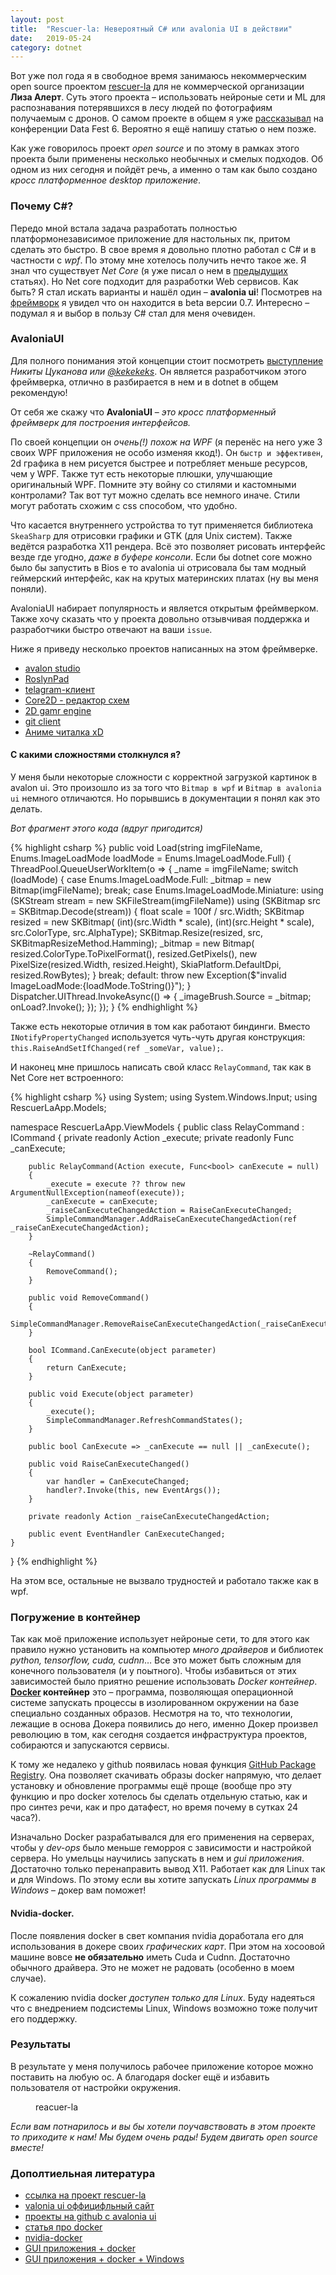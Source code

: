 ```yaml
---
layout: post
title:  "Rescuer-la: Невероятный C# или avalonia UI в действии"
date:   2019-05-24
category: dotnet
---
```

<p class="intro"><span class="dropcap">В</span>от уже пол года я в свободное время занимаюсь некоммерческим open source проектом <a href="https://github.com/gosha20777/rescuer-la">rescuer-la</a> для не коммерческой организации <b>Лиза Алерт</b>. Суть этого проекта – использовать нейроные сети и ML для распознавания потерявшихся в лесу людей по фотографиям получаемым с дронов. О самом проекте в общем я уже <a href="https://vk.com/away.php?to=https%3A%2F%2Fyoutu.be%2FRQrjbAUoPNk%3Ft%3D6270&post=84719544_1061&cc_key=">рассказывал</a> на конференции Data Fest 6. Вероятно я ещё напишу статью о нем позже.</p>

Как уже говорилось проект *open source* и по этому в рамках этого проекта были применены несколько необычных и смелых подходов. Об одном из них сегодня и пойдёт речь, а именно о там как было создано *кросс платформенное desktop приложение*.

### Почему C#?

Передо мной встала задача разработать полностью платформонезависимое приложение для настольных пк, притом сделать это быстро. В свое время я довольно плотно работал с C# и в частности с *wpf*. По этому мне хотелось получить нечто такое же. Я знал что существует *Net Core* (я уже писал о нем в [предыдущих](https://gosha20777.github.io/event/2018/10/22/dotnet-core21/) статьях). Но Net core подходит для разработки Web сервисов. Как быть? Я стал искать варианты и нашёл один – **avalonia ui**! Посмотрев на [фреймворк](http://avaloniaui.net/) я увидел что он находится в beta версии 0.7. Интересно – подумал я и выбор в пользу C# стал для меня очевиден.

### AvaloniaUI

Для полного понимания этой концепции стоит посмотреть [выступление](https://youtu.be/8qzqweimcFs) *Никиты Цуканова или [@kekekeks](https://github.com/kekekeks)*. Он является разработчиком этого фреймверка, отлично в разбирается в нем и в dotnet в общем рекомендую!

От себя же скажу что **AvaloniaUI** – *это кросс платформенный фреймверк для построения интерфейсов.*

По своей концепции он *очень(!) похож на WPF* (я перенёс на него уже 3 своих WPF приложения не особо изменяя ккод!). Он `быстр и эффективен`, 2d графика в нем рисуется быстрее и потребляет меньше ресурсов, чем у WPF. Также тут есть некоторые плюшки, улучшающие оригинальный WPF. Помните эту войну со стилями и кастомными контролами? Так вот тут можно сделать все немного иначе. Стили могут работать схожим с css способом, что удобно.

Что касается внутреннего устройства то тут применяется библиотека `SkeaSharp` для отрисовки графики и GTK (для Unix систем). Также ведётся разработка X11 рендера. Всё это позволяет рисовать интерфейс везде где угодно, *даже в буфере консоли*. Если бы dotnet core можно было бы запустить в Bios е то avalonia ui отрисовала бы там модный геймерский интерфейс, как на крутых материнских платах (ну вы меня поняли).

AvaloniaUI набирает популярность и является открытым фреймверком. Также хочу сказать что у проекта довольно отзывчивая поддержка и разработчики быстро отвечают на ваши `issue`.

Ниже я приведу несколько проектов написанных на этом фреймверке.

 - [avalon studio](https://github.com/VitalElement/AvalonStudio)
 - [RoslynPad](https://github.com/aelij/RoslynPad)
 - [telagram-клиент](https://github.com/egramtel/egram.tel)
 - [Core2D - редактор схем](https://github.com/wieslawsoltes/Core2D)
 - [2D gamr engine](https://github.com/Kermalis/PokemonBattleEngine)
 - [git client](https://github.com/worldbeater/Camelotia)
 - [Аниме читалка xD](https://github.com/MonkAlex/MangaReader)

#### С какими сложностями столкнулся я?

У меня были некоторые сложности с корректной загрузкой картинок в avalon ui. Это произошло из за того что `Bitmap в wpf` и `Bitmap в avalonia ui` немного отличаются. Но порывшись в документации я понял как это делать.

*Вот фрагмент этого кода (вдруг пригодится)*

{% highlight csharp %}
public void Load(string imgFileName, Enums.ImageLoadMode loadMode = Enums.ImageLoadMode.Full)
{
    ThreadPool.QueueUserWorkItem(o =>
    {
        _name = imgFileName;
        switch (loadMode)
        {
            case Enums.ImageLoadMode.Full:
                _bitmap = new Bitmap(imgFileName);
                break;
            case Enums.ImageLoadMode.Miniature:
                using (SKStream stream = new SKFileStream(imgFileName))
                using (SKBitmap src = SKBitmap.Decode(stream))
                {
                    float scale = 100f / src.Width;
                    SKBitmap resized = new SKBitmap(
                            (int)(src.Width * scale),
                            (int)(src.Height * scale), 
                            src.ColorType, 
                            src.AlphaType);
                    SKBitmap.Resize(resized, src, SKBitmapResizeMethod.Hamming);
                    _bitmap = new Bitmap(
                            resized.ColorType.ToPixelFormat(),
                            resized.GetPixels(),
                            new PixelSize(resized.Width, resized.Height), 
                            SkiaPlatform.DefaultDpi, 
                            resized.RowBytes);
                }
                break;
            default:
                throw new Exception($"invalid ImageLoadMode:{loadMode.ToString()}");
        }
        Dispatcher.UIThread.InvokeAsync(() =>
        {
            _imageBrush.Source = _bitmap;
            onLoad?.Invoke();
        });
    });
}
{% endhighlight %}

Также есть некоторые отличия в том как работают биндинги. Вместо `INotifyPropertyChanged` используется чуть-чуть другая конструкция: `this.RaiseAndSetIfChanged(ref _someVar, value);`.

И наконец мне пришлось написать свой класс `RelayCommand`, так как в Net Core нет встроенного:

{% highlight csharp %}
using System;
using System.Windows.Input;
using RescuerLaApp.Models;

namespace RescuerLaApp.ViewModels
{
    public class RelayCommand : ICommand
    {
        private readonly Action _execute;
        private readonly Func<bool> _canExecute;

        public RelayCommand(Action execute, Func<bool> canExecute = null)
        {
            _execute = execute ?? throw new ArgumentNullException(nameof(execute));
            _canExecute = canExecute;
            _raiseCanExecuteChangedAction = RaiseCanExecuteChanged;
            SimpleCommandManager.AddRaiseCanExecuteChangedAction(ref _raiseCanExecuteChangedAction);
        }

        ~RelayCommand()
        {
            RemoveCommand();
        }

        public void RemoveCommand()
        {
            SimpleCommandManager.RemoveRaiseCanExecuteChangedAction(_raiseCanExecuteChangedAction);
        }

        bool ICommand.CanExecute(object parameter)
        {
            return CanExecute;
        }

        public void Execute(object parameter)
        {
            _execute();
            SimpleCommandManager.RefreshCommandStates();
        }

        public bool CanExecute => _canExecute == null || _canExecute();

        public void RaiseCanExecuteChanged()
        {
            var handler = CanExecuteChanged;
            handler?.Invoke(this, new EventArgs());
        }

        private readonly Action _raiseCanExecuteChangedAction;

        public event EventHandler CanExecuteChanged;
    }
}
{% endhighlight %}

На этом все, остальные не вызвало трудностей и работало также как в wpf.

### Погружение в контейнер

Так как моё приложение использует нейроные сети, то для этого как правило нужно установить на компьютер *много драйверов* и библиотек *python, tensorflow, cuda, cudnn*… Все это может быть сложным для конечного пользователя (и у поытного). Чтобы избавиться от этих зависимостей было приятно решение использовать *Docker контейнер*.
**[Docker](https://www.docker.com/) контейнер** это – программа, позволяющая операционной системе запускать процессы в изолированном окружении на базе специально созданных образов. Несмотря на то, что технологии, лежащие в основа Докера появились до него, именно Докер произвел революцию в том, как сегодня создается инфраструктура проектов, собираются и запускаются сервисы.

К тому же недалеко у github появилась новая функция [GitHub Package Registry](https://github.com/features/package-registry). Она позволяет скачивать образы docker напрямую, что делает установку и обновление программы ещё проще (вообще про эту функцию и про docker хотелось бы сделать отдельную статью, как и про синтез речи, как и про датафест, но время почему в сутках 24 часа?).

Изначально Docker разрабатывался для его применения на серверах, чтобы у *dev-ops* было меньше геморроя с зависимости и настройкой сервера. Но умельцы научились запускать в нем и *gui приложения*. Достаточно только перенаправить вывод X11. Работает как для Linux так и для Windows. По этому если вы хотите запускать *Linux программы в Windows* – докер вам поможет!

#### Nvidia-docker.

После появления docker в свет компания nvidia доработала его для использования в докере своих *графических карт*. При этом на хосоовой машине вовсе **не обязательно** иметь Cuda и Cudnn. Достаточно обычного драйвера. Это не может не радовать (особенно в моем случае).

К сожалению nvidia docker *доступен только для Linux*. Буду надеяться что с внедрением подсистемы Linux, Windows возможно тоже получит его поддержку.

### Результаты

В результате у меня получилось рабочее приложение которое можно поставить на любую ос. А благодаря docker ещё и избавить пользователя от настройки окружения.

<figure>
	<img src="{{ '/assets/img/posts/2019_05_24_00.png' | prepend: site.baseurl }}" alt=""> 
	<figcaption>reacuer-la</figcaption>
</figure>

*Если вам потнарилось и вы бы хотели поучавствовать в этом проекте то приходите к нам! Мы будем очень рады! Будем двигать open source вместе!*

### Дополтиельная литература

 - [ссылка на проект rescuer-la](https://github.com/gosha20777/rescuer-la)
 - [valonia ui оффицифльный сайт](http://avaloniaui.net/)
 - [проекты на github с avalonia ui](https://github.com/topics/avalonia)
 - [статья про docker](https://guides.hexlet.io/docker/)
 - [nvidia-docker](https://medium.com/@sh.tsang/docker-tutorial-5-nvidia-docker-2-0-installation-in-ubuntu-18-04-cb80f17cac65)
 - [GUI приложения + docker](https://habr.com/ru/post/240509/)
 - [GUI приложения + docker + Windows](https://dev.to/darksmile92/run-gui-app-in-linux-docker-container-on-windows-host-4kde)
